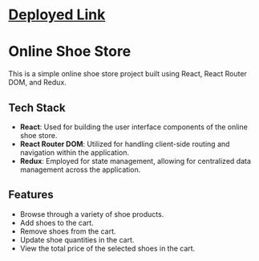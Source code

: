 # [Deployed Link](https://662f697f8f57870844a4e515--chimerical-kangaroo-7a229c.netlify.app/)

# Online Shoe Store

This is a simple online shoe store project built using React, React Router DOM, and Redux.

## Tech Stack

- **React**: Used for building the user interface components of the online shoe store.
- **React Router DOM**: Utilized for handling client-side routing and navigation within the application.
- **Redux**: Employed for state management, allowing for centralized data management across the application.

## Features

- Browse through a variety of shoe products.
- Add shoes to the cart.
- Remove shoes from the cart.
- Update shoe quantities in the cart.
- View the total price of the selected shoes in the cart.
